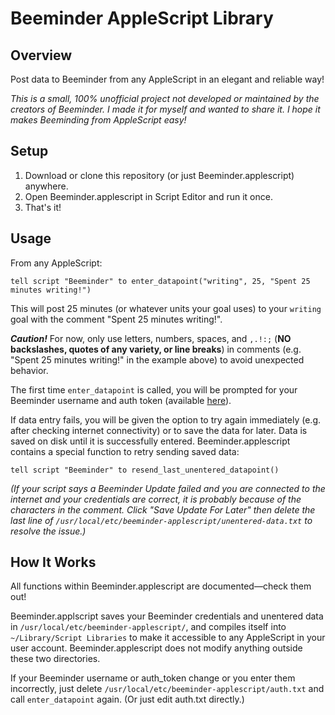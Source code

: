 # Beeminder AppleScript Library

## Overview

Post data to Beeminder from any AppleScript in an elegant and reliable way!

*This is a small, 100% unofficial project not developed or maintained by the creators of Beeminder. I made it for myself and wanted to share it. I hope it makes Beeminding from AppleScript easy!*

## Setup

1. Download or clone this repository (or just Beeminder.applescript) anywhere.
2. Open Beeminder.applescript in Script Editor and run it once.
3. That's it!

## Usage

From any AppleScript:
  
    tell script "Beeminder" to enter_datapoint("writing", 25, "Spent 25 minutes writing!")

This will post 25 minutes (or whatever units your goal uses) to your `writing` goal with the comment "Spent 25 minutes writing!".

***Caution!*** For now, only use letters, numbers, spaces, and `,.!:;` (**NO backslashes, quotes of any variety, or line breaks**) in comments (e.g. "Spent 25 minutes writing!" in the example above) to avoid unexpected behavior.

The first time `enter_datapoint` is called, you will be prompted for your Beeminder username and auth token (available [here](https://www.beeminder.com/api/v1/auth_token.json)).

If data entry fails, you will be given the option to try again immediately (e.g. after checking internet connectivity) or to save the data for later. Data is saved on disk until it is successfully entered. Beeminder.applescript contains a special function to retry sending saved data:
	
	tell script "Beeminder" to resend_last_unentered_datapoint()

*(If your script says a Beeminder Update failed and you are connected to the internet and your credentials are correct, it is probably because of the characters in the comment. Click "Save Update For Later" then delete the last line of `/usr/local/etc/beeminder-applescript/unentered-data.txt` to resolve the issue.)*

## How It Works

All functions within Beeminder.applescript are documented—check them out!

Beeminder.applscript saves your Beeminder credentials and unentered data in `/usr/local/etc/beeminder-applescript/`, and compiles itself into `~/Library/Script Libraries` to make it accessible to any AppleScript in your user account. Beeminder.applescript does not modify anything outside these two directories.

If your Beeminder username or auth_token change or you enter them incorrectly, just delete `/usr/local/etc/beeminder-applescript/auth.txt` and call `enter_datapoint` again. (Or just edit auth.txt directly.)
